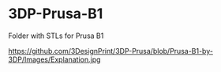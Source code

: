 # 3DP-Prusa-B1

Folder with STLs for Prusa B1

https://github.com/3DesignPrint/3DP-Prusa/blob/Prusa-B1-by-3DP/Images/Explanation.jpg
